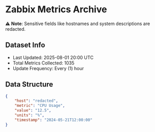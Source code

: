 # Zabbix Metrics Archive

⚠️ **Note**: Sensitive fields like hostnames and system descriptions are redacted.

## Dataset Info
- Last Updated: 2025-08-01 20:00 UTC
- Total Metrics Collected: 1035
- Update Frequency: Every (1) hour

## Data Structure
```json
{
    "host": "redacted",
    "metric": "CPU Usage",
    "value": "12.5",
    "units": "%",
    "timestamp": "2024-05-21T12:00:00"
}
```
